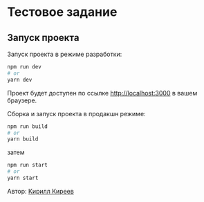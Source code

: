 # Тестовое задание

## Запуск проекта

Запуск проекта в режиме разработки:

```bash
npm run dev
# or
yarn dev
```

Проект будет доступен по ссылке [http://localhost:3000](http://localhost:3000) в вашем браузере.

Сборка и запуск проекта в продакшн режиме:

```bash
npm run build
# or
yarn build
```

затем

```bash
npm run start
# or
yarn start
```

Автор: [Кирилл Киреев](https://t.me/ker4ik13)
